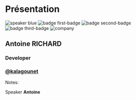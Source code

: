 <!-- .slide: class="speaker-slide blue" -->

# Présentation

![speaker blue](./assets/images/speaker-antoine.jpg)
![badge first-badge](./assets/images/js-logo.png)
![badge second-badge](./assets/images/react-logo.png)
![badge third-badge](./assets/images/svelte-logo.png)
![company](./assets/images/logo-SFEIR-blanc.png)

<h2>Antoine <span>RICHARD</span></h2>

### Developer

<!-- .element: class="icon-rule icon-first" -->

### [@kalagounet](https://twitter.com/kalagounet)

<!-- .element: class="icon-second" -->

Notes:

Speaker **Antoine**

